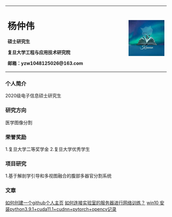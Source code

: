 <table border="0">
  <tr>
    <td width="75%">
      <h1>杨仲伟</h1>
      <p><b>硕士研究生</b></p>
      <p><b>复旦大学工程与应用技术研究院</b></p>
      <p><b>邮箱：yzw1048125026@163.com</b></p>
    </td>
    <td width="25%">
      <img src="/kennan.jpg" width="100%">
    </td>
  </tr>
</table>


### 个人简介
  2020级电子信息硕士研究生
### 研究方向
  医学图像分割
### 荣誉奖励
  1.复旦大学二等奖学金
  2.复旦大学优秀学生
### 项目研究
  1.基于解剖学引导和多视图融合的腹部多器官分割系统
### 文章
[如何创建一个github个人主页](/article001_2022_2_21.md) 
[如何连接实验室的服务器进行网络训练？](/article002_2022_2_22.md) 
[win10 安装python3.9.1+cuda11.1+cudnn+pytorch+opencv记录](/article003_2022_2_22.md) 
